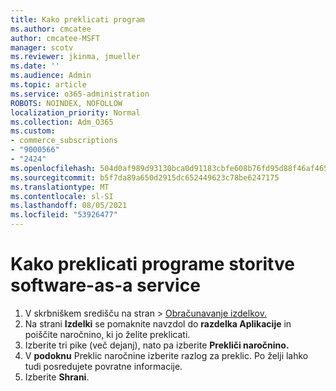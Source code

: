 ```yaml
---
title: Kako preklicati program
ms.author: cmcatee
author: cmcatee-MSFT
manager: scotv
ms.reviewer: jkinma, jmueller
ms.date: ''
ms.audience: Admin
ms.topic: article
ms.service: o365-administration
ROBOTS: NOINDEX, NOFOLLOW
localization_priority: Normal
ms.collection: Adm_O365
ms.custom:
- commerce_subscriptions
- "9000566"
- "2424"
ms.openlocfilehash: 504d0af989d93130bca0d91183cbfe608b76fd95d88f46af465e87cff1f052df
ms.sourcegitcommit: b5f7da89a650d2915dc652449623c78be6247175
ms.translationtype: MT
ms.contentlocale: sl-SI
ms.lasthandoff: 08/05/2021
ms.locfileid: "53926477"
---
```

# <a name="how-to-cancel-software-as-a-service-apps"></a>Kako preklicati programe storitve software-as-a service

1. V skrbniškem središču na stran  >  [Obračunavanje izdelkov.](https://go.microsoft.com/fwlink/p/?linkid=842054)
2. Na strani **Izdelki** se pomaknite navzdol do **razdelka Aplikacije** in poiščite naročnino, ki jo želite preklicati. 
3. Izberite tri pike (več dejanj), nato pa izberite **Prekliči naročnino.**
4. V **podoknu** Preklic naročnine izberite razlog za preklic. Po želji lahko tudi posredujete povratne informacije.
5. Izberite **Shrani**.